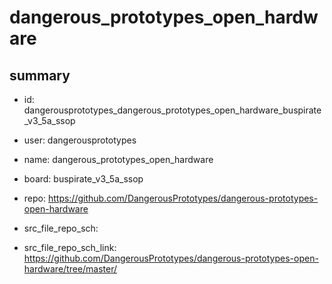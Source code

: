 # dangerous_prototypes_open_hardware
 
## summary 
* id: dangerousprototypes_dangerous_prototypes_open_hardware_buspirate_v3_5a_ssop
* user: dangerousprototypes
* name: dangerous_prototypes_open_hardware
* board: buspirate_v3_5a_ssop
* repo: https://github.com/DangerousPrototypes/dangerous-prototypes-open-hardware



* src_file_repo_sch: 
* src_file_repo_sch_link: https://github.com/DangerousPrototypes/dangerous-prototypes-open-hardware/tree/master/







